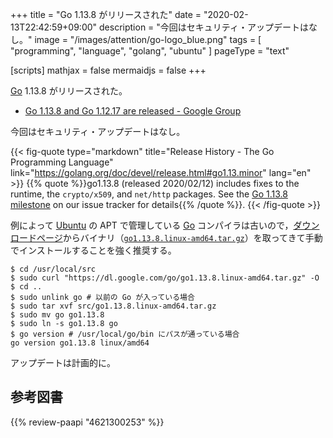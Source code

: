 +++
title = "Go 1.13.8 がリリースされた"
date =  "2020-02-13T22:42:59+09:00"
description = "今回はセキュリティ・アップデートはなし。"
image = "/images/attention/go-logo_blue.png"
tags  = [ "programming", "language", "golang", "ubuntu" ]
pageType = "text"

[scripts]
  mathjax = false
  mermaidjs = false
+++

[Go] 1.13.8 がリリースされた。

- [Go 1.13.8 and Go 1.12.17 are released - Google Group](https://groups.google.com/forum/#!topic/golang-announce/pYiaiBU6kvs)

今回はセキュリティ・アップデートはなし。

{{< fig-quote type="markdown" title="Release History - The Go Programming Language" link="https://golang.org/doc/devel/release.html#go1.13.minor" lang="en" >}}
{{% quote %}}go1.13.8 (released 2020/02/12) includes fixes to the runtime, the `crypto/x509`, and `net/http` packages. See the [Go 1.13.8 milestone](https://github.com/golang/go/issues?q=milestone%3AGo1.13.8+label%3ACherryPickApproved) on our issue tracker for details{{% /quote %}}.
{{< /fig-quote >}}

例によって [Ubuntu] の APT で管理している [Go] コンパイラは古いので，[ダウンロードページ](https://golang.org/dl/ "Downloads - The Go Programming Language")からバイナリ（[`go1.13.8.linux-amd64.tar.gz`](https://dl.google.com/go/go1.13.8.linux-amd64.tar.gz)）を取ってきて手動でインストールすることを強く推奨する。

```text
$ cd /usr/local/src
$ sudo curl "https://dl.google.com/go/go1.13.8.linux-amd64.tar.gz" -O
$ cd ..
$ sudo unlink go # 以前の Go が入っている場合
$ sudo tar xvf src/go1.13.8.linux-amd64.tar.gz
$ sudo mv go go1.13.8
$ sudo ln -s go1.13.8 go
$ go version # /usr/local/go/bin にパスが通っている場合
go version go1.13.8 linux/amd64
```

アップデートは計画的に。

[Go]: https://golang.org/ "The Go Programming Language"
[Go 言語]: https://golang.org/ "The Go Programming Language"
[Ubuntu]: https://www.ubuntu.com/ "The leading operating system for PCs, IoT devices, servers and the cloud | Ubuntu"

## 参考図書

{{% review-paapi "4621300253" %}} <!-- プログラミング言語Go -->
